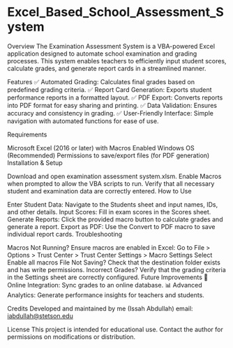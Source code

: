 # Excel_Based_School_Assessment_System
Overview
The Examination Assessment System is a VBA-powered Excel application designed to automate school examination and grading processes. This system enables teachers to efficiently input student scores, calculate grades, and generate report cards in a streamlined manner.

Features
✅ Automated Grading: Calculates final grades based on predefined grading criteria.
✅ Report Card Generation: Exports student performance reports in a formatted layout.
✅ PDF Export: Converts reports into PDF format for easy sharing and printing.
✅ Data Validation: Ensures accuracy and consistency in grading.
✅ User-Friendly Interface: Simple navigation with automated functions for ease of use.

Requirements

Microsoft Excel (2016 or later) with Macros Enabled
Windows OS (Recommended)
Permissions to save/export files (for PDF generation)
Installation & Setup

Download and open examination assessment system.xlsm.
Enable Macros when prompted to allow the VBA scripts to run.
Verify that all necessary student and examination data are correctly entered.
How to Use

Enter Student Data:
Navigate to the Students sheet and input names, IDs, and other details.
Input Scores:
Fill in exam scores in the Scores sheet.
Generate Reports:
Click the provided macro button to calculate grades and generate a report.
Export as PDF:
Use the Convert to PDF macro to save individual report cards.
Troubleshooting

Macros Not Running? Ensure macros are enabled in Excel:
Go to File > Options > Trust Center > Trust Center Settings > Macro Settings
Select Enable all macros
File Not Saving? Check that the destination folder exists and has write permissions.
Incorrect Grades? Verify that the grading criteria in the Settings sheet are correctly configured.
Future Improvements
🚀 Online Integration: Sync grades to an online database.
📊 Advanced Analytics: Generate performance insights for teachers and students.

Credits
Developed and maintained by me (Issah Abdullah) email: iabdullah@stetson.edu

License
This project is intended for educational use. Contact the author for permissions on modifications or distribution.
